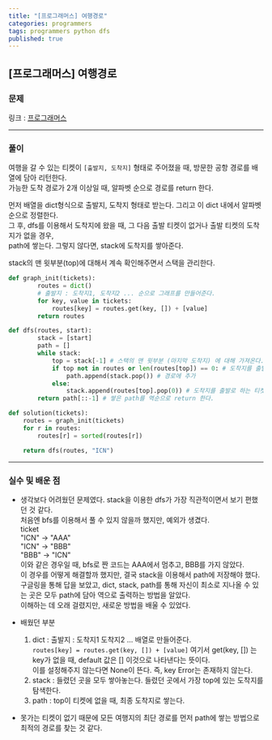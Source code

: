 ```yaml
---
title: "[프로그래머스] 여행경로"
categories: programmers
tags: programmers python dfs
published: true
---
```


## [프로그래머스] 여행경로

### 문제

링크 : [프로그래머스](https://programmers.co.kr/learn/courses/30/lessons/43164)

---

### 풀이

여행을 갈 수 있는 티켓이 `[출발지, 도착지]` 형태로 주어졌을 때, 방문한 공항 경로를 배열에 담아 리턴한다.  
가능한 도착 경로가 2개 이상일 때, 알파벳 순으로 경로를 return 한다.

먼저 배열을 dict형식으로 출발지, 도착지 형태로 받는다. 그리고 이 dict 내에서 알파벳 순으로 정렬한다.  
그 후, dfs를 이용해서 도착지에 왔을 때, 그 다음 출발 티켓이 없거나 출발 티켓의 도착지가 없을 경우,  
path에 쌓는다. 그렇지 않다면, stack에 도착지를 쌓아준다.

stack의 맨 윗부분(top)에 대해서 계속 확인해주면서 스택을 관리한다.

```python
def graph_init(tickets):
        routes = dict()
        # 출발지 : 도착지1, 도착지2 ... 순으로 그래프를 만들어준다.
        for key, value in tickets:
            routes[key] = routes.get(key, []) + [value]
        return routes

def dfs(routes, start):
        stack = [start]
        path = []
        while stack:
            top = stack[-1] # 스택의 맨 윗부분 (마지막 도착지) 에 대해 가져온다.
            if top not in routes or len(routes[top]) == 0: # 도착지를 출발로 하는 티켓이 없거나, 출발로 하는 티켓의 도착지가 없을 때
                path.append(stack.pop()) # 경로에 추가
            else:
                stack.append(routes[top].pop(0)) # 도착지를 출발로 하는 티켓이 있다면, 티켓에서 제거(pop) 후 stack에 쌓아 마지막 도착지(출발지)로 둔다.
        return path[::-1] # 쌓은 path를 역순으로 return 한다.

def solution(tickets):
    routes = graph_init(tickets)
    for r in routes:
        routes[r] = sorted(routes[r])

    return dfs(routes, "ICN")
```

---

### 실수 및 배운 점

- 생각보다 어려웠던 문제였다. stack을 이용한 dfs가 가장 직관적이면서 보기 편했던 것 같다.  
  처음엔 bfs를 이용해서 풀 수 있지 않을까 했지만, 예외가 생겼다.  
  ticket  
  "ICN" -> "AAA"  
  "ICN" -> "BBB"  
  "BBB" -> "ICN"  
  이와 같은 경우일 때, bfs로 짠 코드는 AAA에서 멈추고, BBB를 가지 않았다.  
  이 경우를 어떻게 해결할까 했지만, 결국 stack을 이용해서 path에 저장해야 했다.  
  구글링을 통해 답을 보았고, dict, stack, path를 통해 자신이 최소로 지나올 수 있는 곳은 모두 path에 담아 역으로 출력하는 방법을 알았다.  
  이해하는 데 오래 걸렸지만, 새로운 방법을 배울 수 있었다.

- 배웠던 부분

  1. dict : 출발지 : 도착지1 도착지2 ... 배열로 만들어준다.  
     `routes[key] = routes.get(key, []) + [value]` 여기서 get(key, []) 는 key가 없을 때, default 값은 [] 이것으로 나타낸다는 뜻이다.  
     이를 설정해주지 않는다면 None이 뜬다. 즉, key Error는 존재하지 않는다.
  2. stack : 들렸던 곳을 모두 쌓아놓는다. 들렸던 곳에서 가장 top에 있는 도착지를 탐색한다.
  3. path : top이 티켓에 없을 때, 최종 도착지로 쌓는다.

- 못가는 티켓이 없기 때문에 모든 여행지의 최단 경로를 먼저 path에 쌓는 방법으로 최적의 경로를 찾는 것 같다.
